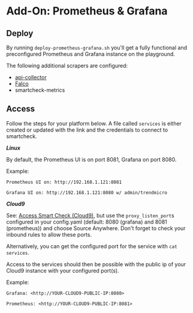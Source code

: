 # Add-On: Prometheus & Grafana

## Deploy

By running `deploy-prometheus-grafana.sh` you'll get a fully functional and preconfigured Prometheus and Grafana instance on the playground.

The following additional scrapers are configured:

- [api-collector](https://github.com/mawinkler/api-collector)
- [Falco](./falco.md)
- smartcheck-metrics

## Access

Follow the steps for your platform below. A file called `services` is either created or updated with the link and the credentials to connect to smartcheck.

***Linux***

By default, the Prometheus UI is on port 8081, Grafana on port 8080.

Example:

`Prometheus UI on: http://192.168.1.121:8081`

`Grafana UI on: http://192.168.1.121:8080 w/ admin/trendmicro`

***Cloud9***

See: [Access Smart Check (Cloud9)](./container-security.md#access-smart-check), but use the `proxy_listen_port`s configured in your config.yaml (default: 8080 (grafana) and 8081 (prometheus)) and choose Source Anywhere. Don't forget to check your inbound rules to allow these ports.

Alternatively, you can get the configured port for the service with `cat services`.

Access to the services should then be possible with the public ip of your Cloud9 instance with your configured port(s).

Example:

`Grafana: <http://YOUR-CLOUD9-PUBLIC-IP:8080>`

`Prometheus: <http://YOUR-CLOUD9-PUBLIC-IP:8081>`
